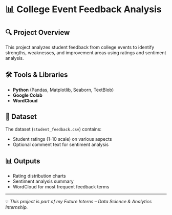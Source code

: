 # 📊 College Event Feedback Analysis

## 🔍 Project Overview
This project analyzes student feedback from college events to identify strengths, weaknesses, and improvement areas using ratings and sentiment analysis.

## 🛠 Tools & Libraries
- **Python** (Pandas, Matplotlib, Seaborn, TextBlob)
- **Google Colab**
- **WordCloud**

## 📂 Dataset
The dataset (`student_feedback.csv`) contains:
- Student ratings (1-10 scale) on various aspects
- Optional comment text for sentiment analysis

## 📊 Outputs
- Rating distribution charts
- Sentiment analysis summary
- WordCloud for most frequent feedback terms

---
💡 *This project is part of my Future Interns – Data Science & Analytics Internship.*
